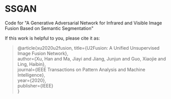 # SSGAN
Code for "A Generative Adversarial Network for Infrared and Visible Image Fusion Based on Semantic Segmentation"

If this work is helpful to you, please cite it as:

> @article{xu2020u2fusion,
> title={U2Fusion: A Unified Unsupervised Image Fusion Network},\
>   author={Xu, Han and Ma, Jiayi and Jiang, Junjun and Guo, Xiaojie and Ling, Haibin},\
>   journal={IEEE Transactions on Pattern Analysis and Machine Intelligence},\
>   year={2020},\
>   publisher={IEEE}\
> }
